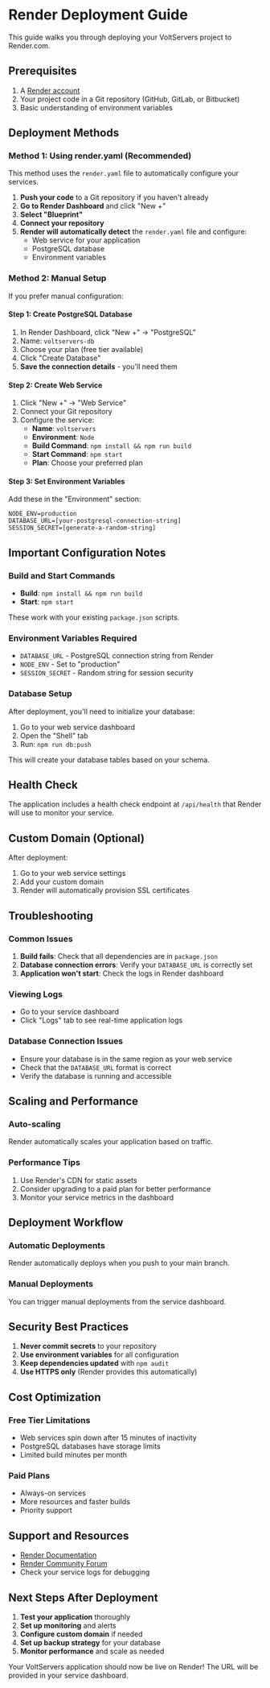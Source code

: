 # Render Deployment Guide

This guide walks you through deploying your VoltServers project to Render.com.

## Prerequisites

1. A [Render account](https://render.com)
2. Your project code in a Git repository (GitHub, GitLab, or Bitbucket)
3. Basic understanding of environment variables

## Deployment Methods

### Method 1: Using render.yaml (Recommended)

This method uses the `render.yaml` file to automatically configure your services.

1. **Push your code** to a Git repository if you haven't already
2. **Go to Render Dashboard** and click "New +"
3. **Select "Blueprint"** 
4. **Connect your repository**
5. **Render will automatically detect** the `render.yaml` file and configure:
   - Web service for your application
   - PostgreSQL database
   - Environment variables

### Method 2: Manual Setup

If you prefer manual configuration:

#### Step 1: Create PostgreSQL Database
1. In Render Dashboard, click "New +" → "PostgreSQL"
2. Name: `voltservers-db`
3. Choose your plan (free tier available)
4. Click "Create Database"
5. **Save the connection details** - you'll need them

#### Step 2: Create Web Service
1. Click "New +" → "Web Service"
2. Connect your Git repository
3. Configure the service:
   - **Name**: `voltservers`
   - **Environment**: `Node`
   - **Build Command**: `npm install && npm run build`
   - **Start Command**: `npm start`
   - **Plan**: Choose your preferred plan

#### Step 3: Set Environment Variables
Add these in the "Environment" section:
```
NODE_ENV=production
DATABASE_URL=[your-postgresql-connection-string]
SESSION_SECRET=[generate-a-random-string]
```

## Important Configuration Notes

### Build and Start Commands
- **Build**: `npm install && npm run build`
- **Start**: `npm start`

These work with your existing `package.json` scripts.

### Environment Variables Required
- `DATABASE_URL` - PostgreSQL connection string from Render
- `NODE_ENV` - Set to "production"
- `SESSION_SECRET` - Random string for session security

### Database Setup
After deployment, you'll need to initialize your database:
1. Go to your web service dashboard
2. Open the "Shell" tab
3. Run: `npm run db:push`

This will create your database tables based on your schema.

## Health Check

The application includes a health check endpoint at `/api/health` that Render will use to monitor your service.

## Custom Domain (Optional)

After deployment:
1. Go to your web service settings
2. Add your custom domain
3. Render will automatically provision SSL certificates

## Troubleshooting

### Common Issues

1. **Build fails**: Check that all dependencies are in `package.json`
2. **Database connection errors**: Verify your `DATABASE_URL` is correctly set
3. **Application won't start**: Check the logs in Render dashboard

### Viewing Logs
- Go to your service dashboard
- Click "Logs" tab to see real-time application logs

### Database Connection Issues
- Ensure your database is in the same region as your web service
- Check that the `DATABASE_URL` format is correct
- Verify the database is running and accessible

## Scaling and Performance

### Auto-scaling
Render automatically scales your application based on traffic.

### Performance Tips
1. Use Render's CDN for static assets
2. Consider upgrading to a paid plan for better performance
3. Monitor your service metrics in the dashboard

## Deployment Workflow

### Automatic Deployments
Render automatically deploys when you push to your main branch.

### Manual Deployments
You can trigger manual deployments from the service dashboard.

## Security Best Practices

1. **Never commit secrets** to your repository
2. **Use environment variables** for all configuration
3. **Keep dependencies updated** with `npm audit`
4. **Use HTTPS only** (Render provides this automatically)

## Cost Optimization

### Free Tier Limitations
- Web services spin down after 15 minutes of inactivity
- PostgreSQL databases have storage limits
- Limited build minutes per month

### Paid Plans
- Always-on services
- More resources and faster builds
- Priority support

## Support and Resources

- [Render Documentation](https://render.com/docs)
- [Render Community Forum](https://render.com/community)
- Check your service logs for debugging

## Next Steps After Deployment

1. **Test your application** thoroughly
2. **Set up monitoring** and alerts
3. **Configure custom domain** if needed
4. **Set up backup strategy** for your database
5. **Monitor performance** and scale as needed

Your VoltServers application should now be live on Render! The URL will be provided in your service dashboard.